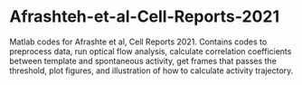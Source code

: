 # Afrashteh-et-al-Cell-Reports-2021
 Matlab codes for Afrashte et al, Cell Reports 2021. Contains codes to preprocess data, run optical flow analysis, calculate correlation coefficients between template and spontaneous activity, get frames that passes the threshold, plot figures, and illustration of how to calculate activity trajectory.
